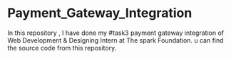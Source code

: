 # Payment_Gateway_Integration
In this repository , I have done my #task3 payment gateway integration of Web Development &amp; Designing Intern at The spark Foundation. u can find the source code from this repository.
